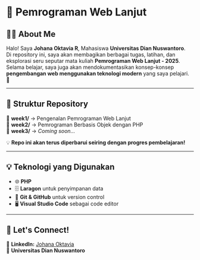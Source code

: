 # 📌 Pemrograman Web Lanjut

## 👩‍💻 About Me  
Halo! Saya **Johana Oktavia R**, Mahasiswa **Universitas Dian Nuswantoro**.  
Di repository ini, saya akan membagikan berbagai tugas, latihan, dan eksplorasi seru seputar mata kuliah **Pemrograman Web Lanjut - 2025**. Selama belajar, saya juga akan mendokumentasikan konsep-konsep **pengembangan web menggunakan teknologi modern** yang saya pelajari. 🚀  

---

## 📂 Struktur Repository  
📁 **week1/** → Pengenalan Pemrograman Web Lanjut  
📁 **week2/** → Pemrograman Berbasis Objek dengan PHP  
📁 **week3/** → *Coming soon...*  

💡 **Repo ini akan terus diperbarui seiring dengan progres pembelajaran!**  

---

## 💡 Teknologi yang Digunakan  
- 🌐 **PHP**  
- 🗄 **Laragon** untuk penyimpanan data  
- 🔧 **Git & GitHub** untuk version control  
- 🖥 **Visual Studio Code** sebagai code editor  

---

## 🔗 Let's Connect!  
📧 **LinkedIn:** [Johana Oktavia](https://www.linkedin.com/in/johanaoktavia/)  
📍 **Universitas Dian Nuswantoro**  

